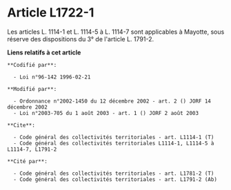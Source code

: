 # Article L1722-1

Les articles L. 1114-1 et L. 1114-5 à L. 1114-7 sont applicables à Mayotte, sous réserve des dispositions du 3° de l'article
L. 1791-2.

**Liens relatifs à cet article**

	**Codifié par**:

	  - Loi n°96-142 1996-02-21

	**Modifié par**:

	  - Ordonnance n°2002-1450 du 12 décembre 2002 - art. 2 () JORF 14 décembre 2002
	  - Loi n°2003-705 du 1 août 2003 - art. 1 () JORF 2 août 2003

	**Cite**:

	  - Code général des collectivités territoriales - art. L1114-1 (T)
	  - Code général des collectivités territoriales L1114-1, L1114-5 à L1114-7, L1791-2

	**Cité par**:

	  - Code général des collectivités territoriales - art. L1781-2 (T)
	  - Code général des collectivités territoriales - art. L1791-2 (Ab)
